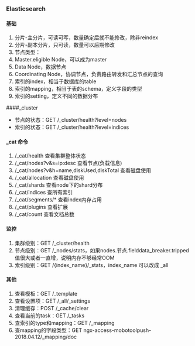 ### Elasticsearch

#### 基础
1. 分片-主分片，可读可写，数量确定后就不能修改，除非reindex
1. 分片-副本分片，只可读，数量可以后期修改
1. 节点类型：
  1. Master.eligible Node，可以成为master
  1. Data Node，数据节点
  1. Coordinating Node，协调节点，负责路由转发和汇总节点的查询
1. 索引的index，相当于数据库的table
1. 索引的mapping，相当于表的schema，定义字段的类型
1. 索引的setting，定义不同的数据分布

####_cluster
- 节点的状态：GET /_cluster/health?level=nodes
- 索引的状态：GET /_cluster/health?level=indices

#### _cat 命令
1. /_cat/health 查看集群整体状态
1. /_cat/nodes?v&s=ip:desc 查看节点(负载信息)
1. /_cat/nodes?v&h=name,diskUsed,diskTotal 查看磁盘使用
1. /_cat/allocation 查看磁盘使用
1. /_cat/shards 查看node下的shard分布
1. /_cat/indices 查所有索引
1. /_cat/segments/* 查看index内存占用
1. /_cat/plugins 查看扩展
1. /_cat/count 查看文档总数

#### 监控
1. 集群级别：GET /_cluster/health
1. 节点级别：GET /_nodes/stats，如果nodes.节点.fielddata_breaker.tripped值很大或者一直增，说明内存不够经常OOM
1. 索引级别：GET /{index_name}/_stats，index_name 可以改成 _all

#### 其他
1. 查看模板：GET /_template
1. 查看设置项：GET /_all/_settings
1. 清理缓存：POST /_cache/clear
1. 查看当前的task：GET /_tasks
1. 查索引的type和mapping：GET /_mapping
1. 查mapping的字段类型：GET ngx-access-mobotoolpush-2018.04.12/_mapping/doc







